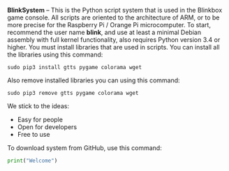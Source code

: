 **BlinkSystem** – This is the Python script system that is used in the Blinkbox game console. All scripts are oriented to the architecture of ARM, or to be more precise for the Raspberry Pi / Orange Pi microcomputer. To start, recommend the user name **blink**, and use at least a minimal Debian assembly with full kernel functionality, also requires Python version 3.4 or higher. You must install libraries that are used in scripts. You can install all the libraries using this command:
```
sudo pip3 install gtts pygame colorama wget
```
Also remove installed libraries you can using this command:
```
sudo pip3 remove gtts pygame colorama wget
```
We stick to the ideas:
- Easy for people
- Open for developers
- Free to use

To download system from GitHub, use this command:
```python
print("Welcome")
```
